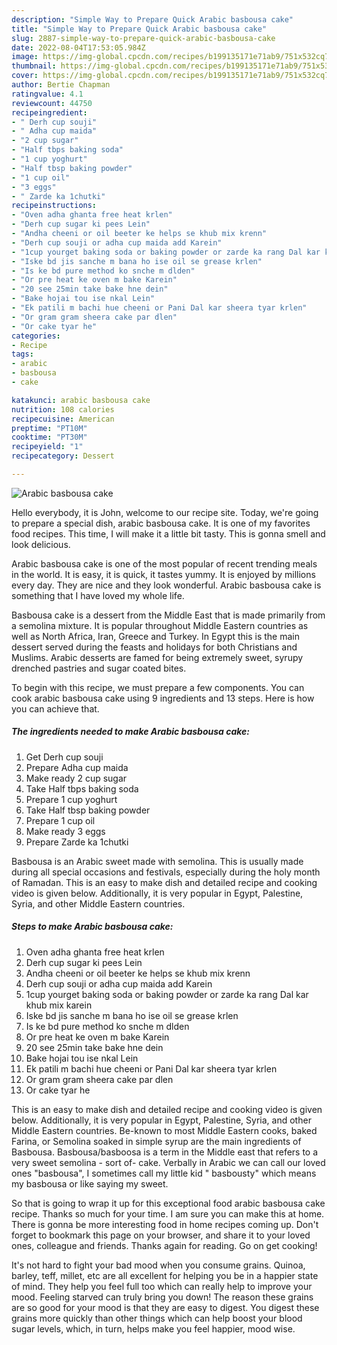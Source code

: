 ```yaml
---
description: "Simple Way to Prepare Quick Arabic basbousa cake"
title: "Simple Way to Prepare Quick Arabic basbousa cake"
slug: 2887-simple-way-to-prepare-quick-arabic-basbousa-cake
date: 2022-08-04T17:53:05.984Z
image: https://img-global.cpcdn.com/recipes/b199135171e71ab9/751x532cq70/arabic-basbousa-cake-recipe-main-photo.jpg
thumbnail: https://img-global.cpcdn.com/recipes/b199135171e71ab9/751x532cq70/arabic-basbousa-cake-recipe-main-photo.jpg
cover: https://img-global.cpcdn.com/recipes/b199135171e71ab9/751x532cq70/arabic-basbousa-cake-recipe-main-photo.jpg
author: Bertie Chapman
ratingvalue: 4.1
reviewcount: 44750
recipeingredient:
- " Derh cup souji"
- " Adha cup maida"
- "2 cup sugar"
- "Half tbps baking soda"
- "1 cup yoghurt"
- "Half tbsp baking powder"
- "1 cup oil"
- "3 eggs"
- " Zarde ka 1chutki"
recipeinstructions:
- "Oven adha ghanta free heat krlen"
- "Derh cup sugar ki pees Lein"
- "Andha cheeni or oil beeter ke helps se khub mix krenn"
- "Derh cup souji or adha cup maida add Karein"
- "1cup yourget baking soda or baking powder or zarde ka rang Dal kar khub mix karein"
- "Iske bd jis sanche m bana ho ise oil se grease krlen"
- "Is ke bd pure method ko snche m dlden"
- "Or pre heat ke oven m bake Karein"
- "20 see 25min take bake hne dein"
- "Bake hojai tou ise nkal Lein"
- "Ek patili m bachi hue cheeni or Pani Dal kar sheera tyar krlen"
- "Or gram gram sheera cake par dlen"
- "Or cake tyar he"
categories:
- Recipe
tags:
- arabic
- basbousa
- cake

katakunci: arabic basbousa cake 
nutrition: 108 calories
recipecuisine: American
preptime: "PT10M"
cooktime: "PT30M"
recipeyield: "1"
recipecategory: Dessert

---
```



![Arabic basbousa cake](https://img-global.cpcdn.com/recipes/b199135171e71ab9/751x532cq70/arabic-basbousa-cake-recipe-main-photo.jpg)

Hello everybody, it is John, welcome to our recipe site. Today, we're going to prepare a special dish, arabic basbousa cake. It is one of my favorites food recipes. This time, I will make it a little bit tasty. This is gonna smell and look delicious.

Arabic basbousa cake is one of the most popular of recent trending meals in the world. It is easy, it is quick, it tastes yummy. It is enjoyed by millions every day. They are nice and they look wonderful. Arabic basbousa cake is something that I have loved my whole life.

Basbousa cake is a dessert from the Middle East that is made primarily from a semolina mixture. It is popular throughout Middle Eastern countries as well as North Africa, Iran, Greece and Turkey. In Egypt this is the main dessert served during the feasts and holidays for both Christians and Muslims. Arabic desserts are famed for being extremely sweet, syrupy drenched pastries and sugar coated bites.


To begin with this recipe, we must prepare a few components. You can cook arabic basbousa cake using 9 ingredients and 13 steps. Here is how you can achieve that.

<!--inarticleads1-->

##### The ingredients needed to make Arabic basbousa cake:

1. Get  Derh cup souji
1. Prepare  Adha cup maida
1. Make ready 2 cup sugar
1. Take Half tbps baking soda
1. Prepare 1 cup yoghurt
1. Take Half tbsp baking powder
1. Prepare 1 cup oil
1. Make ready 3 eggs
1. Prepare  Zarde ka 1chutki


Basbousa is an Arabic sweet made with semolina. This is usually made during all special occasions and festivals, especially during the holy month of Ramadan. This is an easy to make dish and detailed recipe and cooking video is given below. Additionally, it is very popular in Egypt, Palestine, Syria, and other Middle Eastern countries. 

<!--inarticleads2-->

##### Steps to make Arabic basbousa cake:

1. Oven adha ghanta free heat krlen
1. Derh cup sugar ki pees Lein
1. Andha cheeni or oil beeter ke helps se khub mix krenn
1. Derh cup souji or adha cup maida add Karein
1. 1cup yourget baking soda or baking powder or zarde ka rang Dal kar khub mix karein
1. Iske bd jis sanche m bana ho ise oil se grease krlen
1. Is ke bd pure method ko snche m dlden
1. Or pre heat ke oven m bake Karein
1. 20 see 25min take bake hne dein
1. Bake hojai tou ise nkal Lein
1. Ek patili m bachi hue cheeni or Pani Dal kar sheera tyar krlen
1. Or gram gram sheera cake par dlen
1. Or cake tyar he


This is an easy to make dish and detailed recipe and cooking video is given below. Additionally, it is very popular in Egypt, Palestine, Syria, and other Middle Eastern countries. Be-known to most Middle Eastern cooks, baked Farina, or Semolina soaked in simple syrup are the main ingredients of Basbousa. Basbousa/basboosa is a term in the Middle east that refers to a very sweet semolina - sort of- cake. Verbally in Arabic we can call our loved ones &#34;basbousa&#34;, I sometimes call my little kid &#34; basbousty&#34; which means my basbousa or like saying my sweet. 

So that is going to wrap it up for this exceptional food arabic basbousa cake recipe. Thanks so much for your time. I am sure you can make this at home. There is gonna be more interesting food in home recipes coming up. Don't forget to bookmark this page on your browser, and share it to your loved ones, colleague and friends. Thanks again for reading. Go on get cooking!

It's not hard to fight your bad mood when you consume grains. Quinoa, barley, teff, millet, etc are all excellent for helping you be in a happier state of mind. They help you feel full too which can really help to improve your mood. Feeling starved can truly bring you down! The reason these grains are so good for your mood is that they are easy to digest. You digest these grains more quickly than other things which can help boost your blood sugar levels, which, in turn, helps make you feel happier, mood wise.
